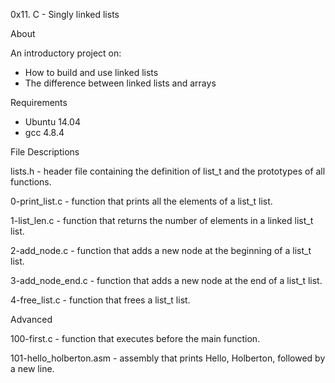 0x11. C - Singly linked lists

About

An introductory project on:

* How to build and use linked lists
* The difference between linked lists and arrays

Requirements

* Ubuntu 14.04
* gcc 4.8.4

File Descriptions

lists.h - header file containing the definition of list_t and the prototypes of all functions.

0-print_list.c - function that prints all the elements of a list_t list.

1-list_len.c - function that returns the number of elements in a linked list_t list.

2-add_node.c - function that adds a new node at the beginning of a list_t list.

3-add_node_end.c - function that adds a new node at the end of a list_t list.

4-free_list.c - function that frees a list_t list.

Advanced

100-first.c - function that executes before the main function.

101-hello_holberton.asm - assembly that prints Hello, Holberton, followed by a new line.
